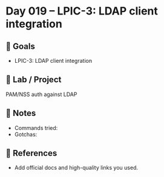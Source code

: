 # Day 019 – LPIC-3: LDAP client integration

## 🎯 Goals
- LPIC-3: LDAP client integration

## 🔧 Lab / Project
PAM/NSS auth against LDAP

## 📝 Notes
- Commands tried:
- Gotchas:

## 🔎 References
- Add official docs and high-quality links you used.
